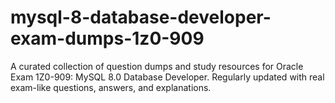 # mysql-8-database-developer-exam-dumps-1z0-909
A curated collection of question dumps and study resources for Oracle Exam 1Z0-909: MySQL 8.0 Database Developer. Regularly updated with real exam-like questions, answers, and explanations.
